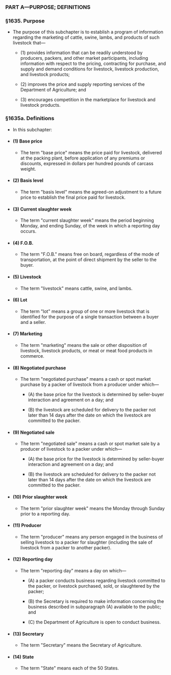 ### PART A—PURPOSE; DEFINITIONS

### §1635. Purpose
* The purpose of this subchapter is to establish a program of information regarding the marketing of cattle, swine, lambs, and products of such livestock that—

  * (1) provides information that can be readily understood by producers, packers, and other market participants, including information with respect to the pricing, contracting for purchase, and supply and demand conditions for livestock, livestock production, and livestock products;

  * (2) improves the price and supply reporting services of the Department of Agriculture; and

  * (3) encourages competition in the marketplace for livestock and livestock products.

### §1635a. Definitions
* In this subchapter:

* #### (1) Base price
  * The term "base price" means the price paid for livestock, delivered at the packing plant, before application of any premiums or discounts, expressed in dollars per hundred pounds of carcass weight.

* #### (2) Basis level
  * The term "basis level" means the agreed-on adjustment to a future price to establish the final price paid for livestock.

* #### (3) Current slaughter week
  * The term "current slaughter week" means the period beginning Monday, and ending Sunday, of the week in which a reporting day occurs.

* #### (4) F.O.B.
  * The term "F.O.B." means free on board, regardless of the mode of transportation, at the point of direct shipment by the seller to the buyer.

* #### (5) Livestock
  * The term "livestock" means cattle, swine, and lambs.

* #### (6) Lot
  * The term "lot" means a group of one or more livestock that is identified for the purpose of a single transaction between a buyer and a seller.

* #### (7) Marketing
  * The term "marketing" means the sale or other disposition of livestock, livestock products, or meat or meat food products in commerce.

* #### (8) Negotiated purchase
  * The term "negotiated purchase" means a cash or spot market purchase by a packer of livestock from a producer under which—

    * (A) the base price for the livestock is determined by seller-buyer interaction and agreement on a day; and

    * (B) the livestock are scheduled for delivery to the packer not later than 14 days after the date on which the livestock are committed to the packer.

* #### (9) Negotiated sale
  * The term "negotiated sale" means a cash or spot market sale by a producer of livestock to a packer under which—

    * (A) the base price for the livestock is determined by seller-buyer interaction and agreement on a day; and

    * (B) the livestock are scheduled for delivery to the packer not later than 14 days after the date on which the livestock are committed to the packer.

* #### (10) Prior slaughter week
  * The term "prior slaughter week" means the Monday through Sunday prior to a reporting day.

* #### (11) Producer
  * The term "producer" means any person engaged in the business of selling livestock to a packer for slaughter (including the sale of livestock from a packer to another packer).

* #### (12) Reporting day
  * The term "reporting day" means a day on which—

    * (A) a packer conducts business regarding livestock committed to the packer, or livestock purchased, sold, or slaughtered by the packer;

    * (B) the Secretary is required to make information concerning the business described in subparagraph (A) available to the public; and

    * (C) the Department of Agriculture is open to conduct business.

* #### (13) Secretary
  * The term "Secretary" means the Secretary of Agriculture.

* #### (14) State
  * The term "State" means each of the 50 States.